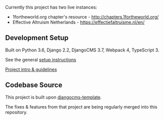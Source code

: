 Currently this project has two live instances:
- 1fortheworld.org chapter's resource - http://chapters.1fortheworld.org/
- Effective Altruism Netherlands - https://effectiefaltruisme.nl/en/


Development Setup
-------------------------------------------------------------------------------
Built on Python 3.6, Django 2.2, DjangoCMS 3.7, Webpack 4, TypeScript 3.

See the general [setup instructions](https://gitlab.com/what-digital/djangocms-template/-/blob/master/docs/setup-instruction.md)

[Project intro & guidelines](https://gitlab.com/what-digital/djangocms-template/-/blob/master/docs/README.md)


Codebase Source
-------------------------------------------------------------------------------

This project is built upon [djangocms-template](https://gitlab.com/what-digital/djangocms-template).

The fixes & features from that project are being regularly merged into this repository.
